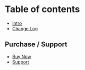 # Table of contents

* [Intro](README.md)
* [Change Log](change-log.md)

## Purchase / Support

* [Buy Now](https://1.envato.market/skusfw)
* [Support](https://support.varunsridharan.in)

